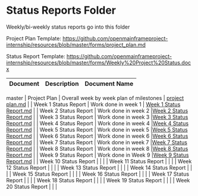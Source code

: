 # Status Reports Folder
Weekly/bi-weekly status reports go into this folder

Project Plan Template: https://github.com/openmainframeproject-internship/resources/blob/master/forms/project_plan.md

Status Report Template: https://github.com/openmainframeproject-internship/resources/blob/master/forms/Weekly%20Project%20Status.docx

| Document | Description | Document Name |
|---|---|---|
 master
| Project Plan | Overall week by week plan of milestones | [project plan.md](https://github.com/muhammad-md/Zowe-explorer-extension-templates/blob/master/Status%20Reports/project%20plan.md) |
| Week 1 Status Report | Work done in week 1 | [Week 1 Status Report.md](https://github.com/muhammad-md/Zowe-explorer-extension-templates/blob/master/Status%20Reports/Week%201%20Status%20Report.md) | 
| Week 2 Status Report | Work done in week 2 |[Week 2 Status Report.md](https://github.com/muhammad-md/Zowe-explorer-extension-templates/blob/master/Status%20Reports/Week%202%20Status%20Report.md) |
| Week 3 Status Report | Work done in week 3 |[Week 3 Status Report.md](https://github.com/muhammad-md/Zowe-explorer-extension-templates/blob/master/Status%20Reports/Week%203%20Status%20Report.md) |
| Week 4 Status Report | Work done in week 4 |[Week 4 Status Report.md](https://github.com/muhammad-md/Zowe-explorer-extension-templates/blob/master/Status%20Reports/Week%204%20Status%20Report.md) |
| Week 5 Status Report | Work done in week 5 |[Week 5 Status Report.md](https://github.com/muhammad-md/Zowe-explorer-extension-templates/blob/master/Status%20Reports/Week%205%20Status%20Report.md) |
| Week 6 Status Report | Work done in week 6 |[Week 6 Status Report.md](https://github.com/muhammad-md/Zowe-explorer-extension-templates/blob/master/Status%20Reports/Week%206%20Status%20Report.md) |
| Week 7 Status Report | Work done in week 7 |[Week 7 Status Report.md](https://github.com/muhammad-md/Zowe-explorer-extension-templates/blob/master/Status%20Reports/Week%207%20Status%20Report.md) |
| Week 8 Status Report | Work done in week 8 |[Week 8 Status Report.md](https://github.com/muhammad-md/Zowe-explorer-extension-templates/blob/master/Status%20Reports/Week%208%20Status%20Report.md) |
| Week 9 Status Report | Work done in Week 9 |[Week 9 Status Report.md](https://github.com/muhammad-md/Zowe-explorer-extension-templates/blob/master/Status%20Reports/Week%209%20Status%20Report.md) |
| Week 10 Status Report | | |
| Week 11 Status Report | | |
| Week 12 Status Report | | |
| Week 13 Status Report | | |
| Week 14 Status Report | | |
| Week 15 Status Report | | |
| Week 16 Status Report | | |
| Week 17 Status Report | | |
| Week 18 Status Report | | |
| Week 19 Status Report | | |
| Week 20 Status Report | | |
